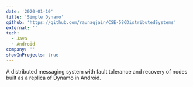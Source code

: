 ```yaml
---
date: '2020-01-10'
title: 'Simple Dynamo'
github: 'https://github.com/raunaqjain/CSE-586DistributedSystems'
external: ''
tech:
  - Java
  - Android
company: ''
showInProjects: true
---
```


A distributed messaging system with fault tolerance and recovery of nodes built as a replica of Dynamo in Android.
